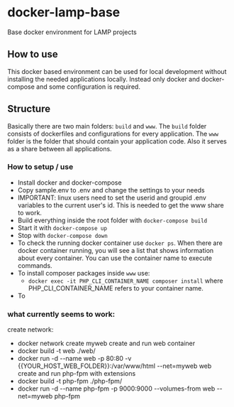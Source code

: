 # docker-lamp-base
Base docker environment for LAMP projects

## How to use
This docker based environment can be used for local development without installing the needed applications locally. 
Instead only docker and docker-compose and some configuration is required. 

## Structure
Basically there are two main folders: `build` and `www`.
The `build` folder consists of dockerfiles and configurations for every application.
The `www` folder is the folder that should contain your application code. 
Also it serves as a share between all applications.

### How to setup / use
- Install docker and docker-compose
- Copy sample.env to .env and change the settings to your needs
- IMPORTANT: linux users need to set the userid and groupid .env variables to the current user's id.
This is needed to get the www share to work.
- Build everything inside the root folder with `docker-compose build`
- Start it with `docker-compose up`
- Stop with `docker-compose down`
- To check the running docker container use `docker ps`. When there are docker container running, 
you will see a list that shows information about every container. 
You can use the container name to execute commands.
- To install composer packages inside `www` use:
  - `docker exec -it PHP_CLI_CONTAINER_NAME composer install` where PHP_CLI_CONTAINER_NAME refers to your container name.
- To 

### what currently seems to work:
create network: 
- docker network create myweb
create and run web container
- docker build -t web ./web/
- docker run -d --name web -p 80:80 -v {{YOUR_HOST_WEB_FOLDER}}:/var/www/html --net=myweb web
create and run php-fpm with extensions
- docker build -t php-fpm ./php-fpm/
- docker run -d --name php-fpm -p 9000:9000 --volumes-from web --net=myweb php-fpm
